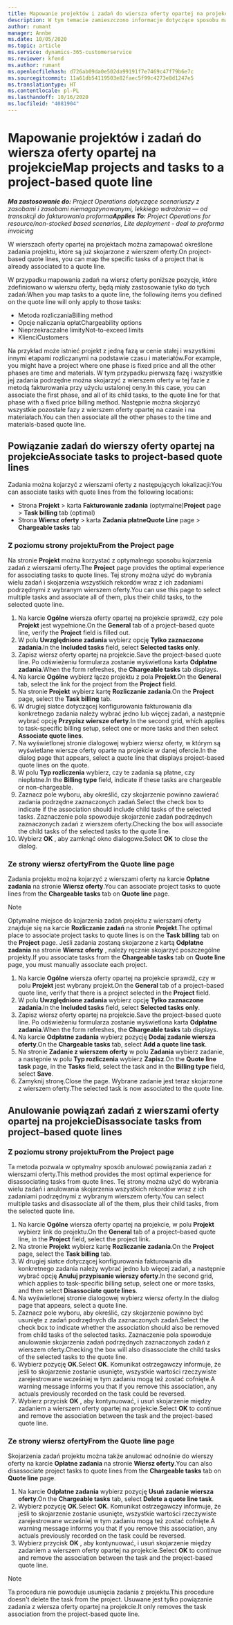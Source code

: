 ```yaml
---
title: Mapowanie projektów i zadań do wiersza oferty opartej na projekcie
description: W tym temacie zamieszczono informacje dotyczące sposobu mapowania projektów i zadań na pozycje zadań oparte na projektach.
author: rumant
manager: Annbe
ms.date: 10/05/2020
ms.topic: article
ms.service: dynamics-365-customerservice
ms.reviewer: kfend
ms.author: rumant
ms.openlocfilehash: d726ab09da0e502da99191f7e7469c47f79b6e7c
ms.sourcegitcommit: 11a61db54119503e82faec5f99c4273e8d1247e5
ms.translationtype: HT
ms.contentlocale: pl-PL
ms.lasthandoff: 10/16/2020
ms.locfileid: "4081904"
---
```

# <a name="map-projects-and-tasks-to-a-project-based-quote-line"></a><span data-ttu-id="4f1f4-103">Mapowanie projektów i zadań do wiersza oferty opartej na projekcie</span><span class="sxs-lookup"><span data-stu-id="4f1f4-103">Map projects and tasks to a project-based quote line</span></span>

<span data-ttu-id="4f1f4-104">_**Ma zastosowanie do:** Project Operations dotyczące scenariuszy z zasobami i zasobami niemagazynowanymi, lekkiego wdrażania — od transakcji do fakturowania proforma_</span><span class="sxs-lookup"><span data-stu-id="4f1f4-104">_**Applies To:** Project Operations for resource/non-stocked based scenarios, Lite deployment - deal to proforma invoicing_</span></span>

<span data-ttu-id="4f1f4-105">W wierszach oferty opartej na projektach można zamapować określone zadania projektu, które są już skojarzone z wierszem oferty.</span><span class="sxs-lookup"><span data-stu-id="4f1f4-105">On project-based quote lines, you can map the specific tasks of a project that is already associated to a quote line.</span></span>

<span data-ttu-id="4f1f4-106">W przypadku mapowania zadań na wiersz oferty poniższe pozycje, które zdefiniowano w wierszu oferty, będą miały zastosowanie tylko do tych zadań:</span><span class="sxs-lookup"><span data-stu-id="4f1f4-106">When you map tasks to a quote line, the following items you defined on the quote line will only apply to those tasks:</span></span>

- <span data-ttu-id="4f1f4-107">Metoda rozliczania</span><span class="sxs-lookup"><span data-stu-id="4f1f4-107">Billing method</span></span>
- <span data-ttu-id="4f1f4-108">Opcje naliczania opłat</span><span class="sxs-lookup"><span data-stu-id="4f1f4-108">Chargeability options</span></span>
- <span data-ttu-id="4f1f4-109">Nieprzekraczalne limity</span><span class="sxs-lookup"><span data-stu-id="4f1f4-109">Not-to-exceed limits</span></span>
- <span data-ttu-id="4f1f4-110">Klienci</span><span class="sxs-lookup"><span data-stu-id="4f1f4-110">Customers</span></span>

<span data-ttu-id="4f1f4-111">Na przykład może istnieć projekt z jedną fazą w cenie stałej i wszystkimi innymi etapami rozliczanymi na podstawie czasu i materiałów.</span><span class="sxs-lookup"><span data-stu-id="4f1f4-111">For example, you might have a project where one phase is fixed price and all the other phases are time and materials.</span></span> <span data-ttu-id="4f1f4-112">W tym przypadku pierwszą fazę i wszystkie jej zadania podrzędne można skojarzyć z wierszem oferty w tej fazie z metodą fakturowania przy użyciu ustalonej ceny.</span><span class="sxs-lookup"><span data-stu-id="4f1f4-112">In this case, you can associate the first phase, and all of its child tasks, to the quote line for that phase with a fixed price billing method.</span></span> <span data-ttu-id="4f1f4-113">Następnie można skojarzyć wszystkie pozostałe fazy z wierszem oferty opartej na czasie i na materiałach.</span><span class="sxs-lookup"><span data-stu-id="4f1f4-113">You can then associate all the other phases to the time and materials-based quote line.</span></span>

## <a name="associate-tasks-to-project-based-quote-lines"></a><span data-ttu-id="4f1f4-114">Powiązanie zadań do wierszy oferty opartej na projekcie</span><span class="sxs-lookup"><span data-stu-id="4f1f4-114">Associate tasks to project-based quote lines</span></span>

<span data-ttu-id="4f1f4-115">Zadania można kojarzyć z wierszami oferty z następujących lokalizacji:</span><span class="sxs-lookup"><span data-stu-id="4f1f4-115">You can associate tasks with quote lines from the following locations:</span></span>

- <span data-ttu-id="4f1f4-116">Strona **Projekt** > karta **Fakturowanie zadania** (optymalne)</span><span class="sxs-lookup"><span data-stu-id="4f1f4-116">**Project** page > **Task billing** tab (optimal)</span></span>
- <span data-ttu-id="4f1f4-117">Strona **Wiersz oferty** > karta **Zadania płatne**</span><span class="sxs-lookup"><span data-stu-id="4f1f4-117">**Quote Line** page > **Chargeable tasks** tab</span></span> 

### <a name="from-the-project-page"></a><span data-ttu-id="4f1f4-118">Z poziomu strony projektu</span><span class="sxs-lookup"><span data-stu-id="4f1f4-118">From the Project page</span></span>

<span data-ttu-id="4f1f4-119">Na stronie **Projekt** można korzystać z optymalnego sposobu kojarzenia zadań z wierszami oferty.</span><span class="sxs-lookup"><span data-stu-id="4f1f4-119">The **Project** page provides the optimal experience for associating tasks to quote lines.</span></span> <span data-ttu-id="4f1f4-120">Tej strony można użyć do wybrania wielu zadań i skojarzenia wszystkich rekordów wraz z ich zadaniami podrzędnymi z wybranym wierszem oferty.</span><span class="sxs-lookup"><span data-stu-id="4f1f4-120">You can use this page to select multiple tasks and associate all of them, plus their child tasks, to the selected quote line.</span></span>

1. <span data-ttu-id="4f1f4-121">Na karcie **Ogólne** wiersza oferty opartej na projekcie sprawdź, czy pole **Projekt** jest wypełnione.</span><span class="sxs-lookup"><span data-stu-id="4f1f4-121">On the **General** tab of a project–based quote line, verify the **Project** field is filled out.</span></span>
2. <span data-ttu-id="4f1f4-122">W polu **Uwzględnione zadania** wybierz opcję **Tylko zaznaczone zadania**.</span><span class="sxs-lookup"><span data-stu-id="4f1f4-122">In the **Included tasks** field, select **Selected tasks only**.</span></span>
3. <span data-ttu-id="4f1f4-123">Zapisz wiersz oferty opartej na projekcie.</span><span class="sxs-lookup"><span data-stu-id="4f1f4-123">Save the project-based quote line.</span></span> <span data-ttu-id="4f1f4-124">Po odświeżeniu formularza zostanie wyświetlona karta **Odpłatne zadania**.</span><span class="sxs-lookup"><span data-stu-id="4f1f4-124">When the form refreshes, the **Chargeable tasks** tab displays.</span></span>
4. <span data-ttu-id="4f1f4-125">Na karcie **Ogólne** wybierz łącze projektu z pola **Projekt**.</span><span class="sxs-lookup"><span data-stu-id="4f1f4-125">On the **General** tab, select the link for the project from the **Project** field.</span></span>
5. <span data-ttu-id="4f1f4-126">Na stronie **Projekt** wybierz kartę **Rozliczanie zadania**.</span><span class="sxs-lookup"><span data-stu-id="4f1f4-126">On the **Project** page, select the **Task billing** tab.</span></span>
6. <span data-ttu-id="4f1f4-127">W drugiej siatce dotyczącej konfigurowania fakturowania dla konkretnego zadania należy wybrać jedno lub więcej zadań, a następnie wybrać opcję **Przypisz wiersze oferty**.</span><span class="sxs-lookup"><span data-stu-id="4f1f4-127">In the second grid, which applies to task-specific billing setup, select one or more tasks and then select **Associate quote lines**.</span></span>
7. <span data-ttu-id="4f1f4-128">Na wyświetlonej stronie dialogowej wybierz wiersz oferty, w którym są wyświetlane wiersze oferty oparte na projekcie w danej ofercie.</span><span class="sxs-lookup"><span data-stu-id="4f1f4-128">In the dialog page that appears, select a quote line that displays project-based quote lines on the quote.</span></span>
8. <span data-ttu-id="4f1f4-129">W polu **Typ rozliczenia** wybierz, czy te zadania są płatne, czy niepłatne.</span><span class="sxs-lookup"><span data-stu-id="4f1f4-129">In the **Billing type** field, indicate if these tasks are chargeable or non-chargeable.</span></span>
9. <span data-ttu-id="4f1f4-130">Zaznacz pole wyboru, aby określić, czy skojarzenie powinno zawierać zadania podrzędne zaznaczonych zadań.</span><span class="sxs-lookup"><span data-stu-id="4f1f4-130">Select the check box to indicate if the association should include child tasks of the selected tasks.</span></span> <span data-ttu-id="4f1f4-131">Zaznaczenie pola spowoduje skojarzenie zadań podrzędnych zaznaczonych zadań z wierszem oferty.</span><span class="sxs-lookup"><span data-stu-id="4f1f4-131">Checking the box will associate the child tasks of the selected tasks to the quote line.</span></span>
10. <span data-ttu-id="4f1f4-132">Wybierz **OK** , aby zamknąć okno dialogowe.</span><span class="sxs-lookup"><span data-stu-id="4f1f4-132">Select **OK** to close the dialog.</span></span>

### <a name="from-the-quote-line-page"></a><span data-ttu-id="4f1f4-133">Ze strony wiersz oferty</span><span class="sxs-lookup"><span data-stu-id="4f1f4-133">From the Quote line page</span></span>

<span data-ttu-id="4f1f4-134">Zadania projektu można kojarzyć z wierszami oferty na karcie **Opłatne zadania** na stronie **Wiersz oferty**.</span><span class="sxs-lookup"><span data-stu-id="4f1f4-134">You can associate project tasks to quote lines from the **Chargeable tasks** tab on **Quote line** page.</span></span>

>[!NOTE]
><span data-ttu-id="4f1f4-135">Optymalne miejsce do kojarzenia zadań projektu z wierszami oferty znajduje się na karcie **Rozliczanie zadań** na stronie **Projekt**.</span><span class="sxs-lookup"><span data-stu-id="4f1f4-135">The optimal place to associate project tasks to quote lines is on the **Task billing** tab on the **Project** page.</span></span> <span data-ttu-id="4f1f4-136">Jeśli zadania zostaną skojarzone z kartą **Odpłatne zadania** na stronie **Wiersz oferty** , należy ręcznie skojarzyć poszczególne projekty.</span><span class="sxs-lookup"><span data-stu-id="4f1f4-136">If you associate tasks from the **Chargeable tasks** tab on **Quote line** page, you must manually associate each project.</span></span>

1. <span data-ttu-id="4f1f4-137">Na karcie **Ogólne** wiersza oferty opartej na projekcie sprawdź, czy w polu **Projekt** jest wybrany projekt.</span><span class="sxs-lookup"><span data-stu-id="4f1f4-137">On the **General** tab of a project–based quote line, verify that there is a project selected in the **Project** field.</span></span>
2. <span data-ttu-id="4f1f4-138">W polu **Uwzględnione zadania** wybierz opcję **Tylko zaznaczone zadania**.</span><span class="sxs-lookup"><span data-stu-id="4f1f4-138">In the **Included tasks** field, select **Selected tasks only**.</span></span>
3. <span data-ttu-id="4f1f4-139">Zapisz wiersz oferty opartej na projekcie.</span><span class="sxs-lookup"><span data-stu-id="4f1f4-139">Save the project-based quote line.</span></span> <span data-ttu-id="4f1f4-140">Po odświeżeniu formularza zostanie wyświetlona karta **Odpłatne zadania**.</span><span class="sxs-lookup"><span data-stu-id="4f1f4-140">When the form refreshes, the **Chargeable tasks** tab displays.</span></span>
4. <span data-ttu-id="4f1f4-141">Na karcie **Odpłatne zadania** wybierz pozycję **Dodaj zadanie wiersza oferty**.</span><span class="sxs-lookup"><span data-stu-id="4f1f4-141">On the **Chargeable tasks** tab, select **Add a quote line task**.</span></span>
5. <span data-ttu-id="4f1f4-142">Na stronie **Zadanie z wierszem oferty** w polu **Zadania** wybierz zadanie, a następnie w polu **Typ rozliczenia** wybierz **Zapisz**.</span><span class="sxs-lookup"><span data-stu-id="4f1f4-142">On the **Quote line task** page, in the **Tasks** field, select the task and in the **Billing type** field, select **Save**.</span></span> 
6. <span data-ttu-id="4f1f4-143">Zamyknij stronę.</span><span class="sxs-lookup"><span data-stu-id="4f1f4-143">Close the page.</span></span> <span data-ttu-id="4f1f4-144">Wybrane zadanie jest teraz skojarzone z wierszem oferty.</span><span class="sxs-lookup"><span data-stu-id="4f1f4-144">The selected task is now associated to the quote line.</span></span>

## <a name="disassociate-tasks-from-projectbased-quote-lines"></a><span data-ttu-id="4f1f4-145">Anulowanie powiązań zadań z wierszami oferty opartej na projekcie</span><span class="sxs-lookup"><span data-stu-id="4f1f4-145">Disassociate tasks from project–based quote lines</span></span>

### <a name="from-the-project-page"></a><span data-ttu-id="4f1f4-146">Z poziomu strony projektu</span><span class="sxs-lookup"><span data-stu-id="4f1f4-146">From the Project page</span></span>

<span data-ttu-id="4f1f4-147">Ta metoda pozwala w optymalny sposób anulować powiązania zadań z wierszami oferty.</span><span class="sxs-lookup"><span data-stu-id="4f1f4-147">This method provides the most optimal experience for disassociating tasks from quote lines.</span></span> <span data-ttu-id="4f1f4-148">Tej strony można użyć do wybrania wielu zadań i anulowania skojarzenia wszystkich rekordów wraz z ich zadaniami podrzędnymi z wybranym wierszem oferty.</span><span class="sxs-lookup"><span data-stu-id="4f1f4-148">You can select multiple tasks and disassociate all of the them, plus their child tasks, from the selected quote line.</span></span>

1. <span data-ttu-id="4f1f4-149">Na karcie **Ogólne** wiersza oferty opartej na projekcie, w polu **Projekt** wybierz link do projektu.</span><span class="sxs-lookup"><span data-stu-id="4f1f4-149">On the **General** tab of a project–based quote line, in the **Project** field, select the project link.</span></span>
2. <span data-ttu-id="4f1f4-150">Na stronie **Projekt** wybierz kartę **Rozliczanie zadania**.</span><span class="sxs-lookup"><span data-stu-id="4f1f4-150">On the **Project** page, select the **Task billing** tab.</span></span>
3. <span data-ttu-id="4f1f4-151">W drugiej siatce dotyczącej konfigurowania fakturowania dla konkretnego zadania należy wybrać jedno lub więcej zadań, a następnie wybrać opcję **Anuluj przypisanie wierszy oferty**.</span><span class="sxs-lookup"><span data-stu-id="4f1f4-151">In the second grid, which applies to task-specific billing setup, select one or more tasks, and then select **Disassociate quote lines**.</span></span>
4. <span data-ttu-id="4f1f4-152">Na wyświetlonej stronie dialogowej wybierz wiersz oferty.</span><span class="sxs-lookup"><span data-stu-id="4f1f4-152">In the dialog page that appears, select a quote line.</span></span>
5. <span data-ttu-id="4f1f4-153">Zaznacz pole wyboru, aby określić, czy skojarzenie powinno być usunięte z zadań podrzędnych dla zaznaczonych zadań.</span><span class="sxs-lookup"><span data-stu-id="4f1f4-153">Select the check box to indicate whether the association should also be removed from child tasks of the selected tasks.</span></span> <span data-ttu-id="4f1f4-154">Zaznaczenie pola spowoduje anulowanie skojarzenia zadań podrzędnych zaznaczonych zadań z wierszem oferty.</span><span class="sxs-lookup"><span data-stu-id="4f1f4-154">Checking the box will also disassociate the child tasks of the selected tasks to the quote line.</span></span>
6. <span data-ttu-id="4f1f4-155">Wybierz pozycję **OK**.</span><span class="sxs-lookup"><span data-stu-id="4f1f4-155">Select **OK**.</span></span> <span data-ttu-id="4f1f4-156">Komunikat ostrzegawczy informuje, że jeśli to skojarzenie zostanie usunięte, wszystkie wartości rzeczywiste zarejestrowane wcześniej w tym zadaniu mogą też zostać cofnięte.</span><span class="sxs-lookup"><span data-stu-id="4f1f4-156">A warning message informs you that if you remove this association, any actuals previously recorded on the task could be reversed.</span></span> 
7. <span data-ttu-id="4f1f4-157">Wybierz przycisk **OK** , aby kontynuować, i usuń skojarzenie między zadaniem a wierszem oferty opartej na projekcie.</span><span class="sxs-lookup"><span data-stu-id="4f1f4-157">Select **OK** to continue and remove the association between the task and the project-based quote line.</span></span>

### <a name="from-the-quote-line-page"></a><span data-ttu-id="4f1f4-158">Ze strony wiersz oferty</span><span class="sxs-lookup"><span data-stu-id="4f1f4-158">From the Quote line page</span></span>

<span data-ttu-id="4f1f4-159">Skojarzenia zadań projektu można także anulować odnośnie do wierszy oferty na karcie **Opłatne zadania** na stronie **Wiersz oferty**.</span><span class="sxs-lookup"><span data-stu-id="4f1f4-159">You can also disassociate project tasks to quote lines from the **Chargeable tasks** tab on **Quote line** page.</span></span>

1. <span data-ttu-id="4f1f4-160">Na karcie **Odpłatne zadania** wybierz pozycję **Usuń zadanie wiersza oferty**.</span><span class="sxs-lookup"><span data-stu-id="4f1f4-160">On the **Chargeable tasks** tab, select **Delete a quote line task**.</span></span>
2. <span data-ttu-id="4f1f4-161">Wybierz pozycję **OK**.</span><span class="sxs-lookup"><span data-stu-id="4f1f4-161">Select **OK**.</span></span> <span data-ttu-id="4f1f4-162">Komunikat ostrzegawczy informuje, że jeśli to skojarzenie zostanie usunięte, wszystkie wartości rzeczywiste zarejestrowane wcześniej w tym zadaniu mogą też zostać cofnięte.</span><span class="sxs-lookup"><span data-stu-id="4f1f4-162">A warning message informs you that if you remove this association, any actuals previously recorded on the task could be reversed.</span></span> 
3. <span data-ttu-id="4f1f4-163">Wybierz przycisk **OK** , aby kontynuować, i usuń skojarzenie między zadaniem a wierszem oferty opartej na projekcie.</span><span class="sxs-lookup"><span data-stu-id="4f1f4-163">Select **OK** to continue and remove the association between the task and the project-based quote line.</span></span>

>[!NOTE]
> <span data-ttu-id="4f1f4-164">Ta procedura nie powoduje usunięcia zadania z projektu.</span><span class="sxs-lookup"><span data-stu-id="4f1f4-164">This procedure doesn't delete the task from the project.</span></span> <span data-ttu-id="4f1f4-165">Usuwane jest tylko powiązanie zadania z wiersza oferty opartej na projekcie.</span><span class="sxs-lookup"><span data-stu-id="4f1f4-165">It only removes the task association from the project-based quote line.</span></span>
